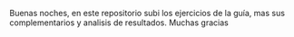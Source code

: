 Buenas noches, en este repositorio subi los ejercicios de la guía, mas sus complementarios y analisis de resultados. Muchas gracias
